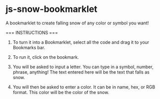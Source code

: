 # js-snow-bookmarklet
A bookmarklet to create falling snow of any color or symbol you want!

=== INSTRUCTIONS ===

1. To turn it into a Bookmarklet, select all the code and drag it to your Bookmarks bar.

2. To run it, click on the bookmark.

3. You will be asked to input a letter. You can type in a symbol, number, phrase, anything! The text entered here will be the text that falls as snow.

4. You will then be asked to enter a color. It can be in name, hex, or RGB format. This color will be the color of the snow.
